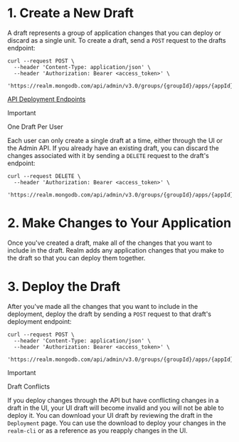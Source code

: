 # 1. Create a New Draft

A draft represents a group of application changes that you can deploy or
discard as a single unit. To create a draft, send a `POST` request to
the drafts endpoint:

``` shell
curl --request POST \
  --header 'Content-Type: application/json' \
  --header 'Authorization: Bearer <access_token>' \
  'https://realm.mongodb.com/api/admin/v3.0/groups/{groupId}/apps/{appId}/drafts'
```

<div class="seealso">

[API Deployment Endpoints](undefinedapplication-deployment-apis)

</div>

<div class="important">

<div class="title">

Important

</div>

One Draft Per User

Each user can only create a single draft at a time, either through the
UI or the Admin API. If you already have an existing draft, you can
discard the changes associated with it by sending a `DELETE` request to
the draft's endpoint:

``` shell
curl --request DELETE \
  --header 'Authorization: Bearer <access_token>' \
  'https://realm.mongodb.com/api/admin/v3.0/groups/{groupId}/apps/{appId}/drafts/{draftId}'
```

</div>

# 2. Make Changes to Your Application

Once you've created a draft, make all of the changes that you want to
include in the draft. Realm adds any application changes that you make
to the draft so that you can deploy them together.

# 3. Deploy the Draft

After you've made all the changes that you want to include in the
deployment, deploy the draft by sending a `POST` request to that draft's
deployment endpoint:

``` shell
curl --request POST \
  --header 'Content-Type: application/json' \
  --header 'Authorization: Bearer <access_token>' \
  'https://realm.mongodb.com/api/admin/v3.0/groups/{groupId}/apps/{appId}/drafts/{draftId}/deployment'
```

<div class="important">

<div class="title">

Important

</div>

Draft Conflicts

If you deploy changes through the API but have conflicting changes in a
draft in the UI, your UI draft will become invalid and you will not be
able to deploy it. You can download your UI draft by reviewing the draft
in the `Deployment` page. You can use the download to deploy your
changes in the `realm-cli` or as a reference as you reapply changes in
the UI.

</div>

